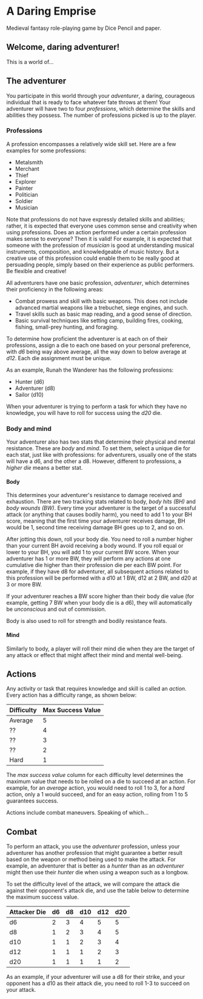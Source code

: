# A Daring Emprise
Medieval fantasy role-playing game by Dice Pencil and paper.

## Welcome, daring adventurer!

This is a world of...

## The adventurer

You participate in this world through your *adventurer*, a daring, courageous individual that is ready to face whatever fate throws at them! Your adventurer will have two to four _professions_, which determine the skills and abilities they possess. The number of professions picked is up to the player.
 
### Professions

A profession encompasses a relatively wide skill set. Here are a few examples for some professions:

- Metalsmith
- Merchant
- Thief
- Explorer
- Painter
- Politician
- Soldier
- Musician

 Note that professions do not have expressly detailed skills and abilities; rather, it is expected that everyone uses common sense and creativity when using professions. Does an action performed under a certain profession makes sense to everyone? Then it is valid! For example, it is expected that someone with the profession of _musician_ is good at understanding musical instruments, composition, and knowledgeable of music history. But a creative use of this profession could enable them to be really good at persuading people, simply based on their experience as public performers. Be flexible and creative!

All adventurers have one basic profession, *adventurer*, which determines their proficiency in the following areas:

- Combat prowess and skill with basic weapons. This does not include advanced martial weapons like a trebuchet, siege engines, and such.
- Travel skills such as basic map reading, and a good sense of direction. 
- Basic survival techniques like setting camp, building fires, cooking, fishing, small-prey hunting, and foraging.

To determine how proficient the adventurer is at each on of their professions, assign a die to each one based on your personal preference, with *d6* being way above average, all the way down to below average at *d12*. Each die assignment must be unique.

As an example, Runah the Wanderer has the following professions:

- Hunter (d6)
- Adventurer (d8)
- Sailor (d10)

When your adventurer is trying to perform a task for which they have no knowledge, you will have to roll for success using the *d20* die.

### Body and mind 

Your adventurer also has two stats that determine their physical and mental resistance. These are *body* and *mind*. To set them, select a unique die for each stat, just like with professions: for adventurers, usually one of the stats will have a d6, and the other a d8. However, different to professions, a *higher die* means a better stat.

#### Body

This determines your adventurer's resistance to damage received and exhaustion. There are two tracking stats related to body, *body hits (BH)* and *body wounds (BW)*. Every time your adventurer is the target of a successful attack (or anything that causes bodily harm), you need to add 1 to your BH score, meaning that the first time your adventurer receives damage, BH would be 1, second time receiving damage BH goes up to 2, and so on.

After jotting this down, roll your body die. You need to roll a number higher than your current BH avoid receiving a body wound. If you roll equal or lower to your BH, you will add 1 to your current BW score. When your adventurer has 1 or more BW, they will perform any actions at one cumulative die higher than their profession die per each BW point. For example, if they have d8 for adventurer, all subsequent actions related to this profession will be performed with a d10 at 1 BW, d12 at 2 BW, and d20 at 3 or more BW.

If your adventurer reaches a BW score higher than their body die value (for example, getting 7 BW when your body die is a d6), they will automatically be *unconscious* and out of commission.

Body is also used to roll for strength and bodily resistance feats.

#### Mind

Similarly to body, a player will roll their mind die when they are the target of any attack or effect that might affect their mind and mental well-being.

## Actions

Any activity or task that requires knowledge and skill is called an *action*. Every action has a difficulty range, as shown below:

| Difficulty | Max Success Value  |
|------------|--------------------|
| Average    | 5                  |
| ??         | 4                  |
| ??         | 3                  |
| ??         | 2                  |
| Hard       | 1                  |

The *max success value* column for each difficulty level determines the maximum value that needs to be rolled on a die to succeed at an action. For example, for an *average* action, you would need to roll 1 to 3, for a *hard* action, only a 1 would succeed, and for an easy action, rolling from 1 to 5 guarantees success.

Actions include combat maneuvers. Speaking of which...

## Combat

To perform an attack, you use the *adventurer* profession, unless your adventurer has another profession that might guarantee a better result based on the weapon or method being used to make the attack. For example, an adventurer that is better as a *hunter* than as an *adventurer* might then use their *hunter* die when using a weapon such as a longbow.

To set the difficulty level of the attack, we will compare the attack die against their opponent's attack die, and use the table below to determine the maximum success value.

| Attacker Die | d6 | d8 | d10 | d12 | d20 | 
|--------------|----|----|-----|-----|-----|
| d6           | 2  | 3  | 4   | 5   | 5   |
| d8           | 1  | 2  | 3   | 4   | 5   |
| d10          | 1  | 1  | 2   | 3   | 4   |
| d12          | 1  | 1  | 1   | 2   | 3   |
| d20          | 1  | 1  | 1   | 1   | 2   |

As an example, if your adventurer will use a d8 for their strike, and your opponent has a d10 as their attack die, you need to roll 1-3 to succeed on your attack. 
